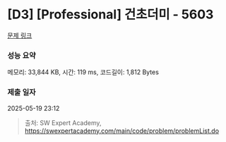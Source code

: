 # [D3] [Professional] 건초더미 - 5603 

[문제 링크](https://swexpertacademy.com/main/code/problem/problemDetail.do?contestProbId=AWXGEbd6cjMDFAUo) 

### 성능 요약

메모리: 33,844 KB, 시간: 119 ms, 코드길이: 1,812 Bytes

### 제출 일자

2025-05-19 23:12



> 출처: SW Expert Academy, https://swexpertacademy.com/main/code/problem/problemList.do